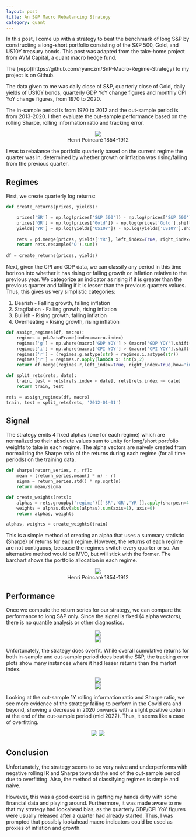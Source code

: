 ```yaml
---
layout: post
title: An S&P Macro Rebalancing Strategy
category: quant
---
```


In this post, I come up with a strategy to beat the benchmark of long S&P by constructing a long-short portfolio consisting of the S&P 500, Gold, and US10Y treasury bonds. This post was adapted from the take-home project from AVM Capital, a quant macro hedge fund.
<!--more-->The [repo](https://github.com/ryanczm/SnP-Macro-Regime-Strategy) to my project is on Github.


The data given to me was daily close of S&P, quarterly close of Gold, daily yields of US10Y bonds, quarterly GDP YoY change figures and monthly CPI YoY change figures, from 1970 to 2020. 

The in-sample period is from 1970 to 2012 and the out-sample period is from 2013-2020. I then evaluate the out-sample performance based on the rolling Sharpe, rolling information ratio and tracking error.

<center>
<img src="{{ site.imageurl }}/SPMacro/plots/graph_macro_indicators.png">
<figcaption>Henri Poincaré 1854-1912</figcaption>
</center>

I was to rebalance the portfolio quarterly based on the current regime the quarter was in, determined by whether growth or inflation was rising/falling from the previous quarter. 


## Regimes

First, we create quarterly log returns:

```python
def create_returns(prices, yields):

    prices['SR'] = np.log(prices['S&P 500']) - np.log(prices['S&P 500'].shift(1))
    prices['GR'] = np.log(prices['Gold']) - np.log(prices['Gold'].shift(1))
    yields['YR'] = np.log(yields['US10Y']) - np.log(yields['US10Y'].shift(1))
    
    rets = pd.merge(prices, yields['YR'], left_index=True, right_index=True)
    return rets.resample('Q').sum()
    
df = create_returns(prices, yields)
```


Next, given the CPI and GDP data, we can classify any period in this time horizon into whether it has rising or falling growth or inflation relative to the previous year. We categorize an indicator as rising if it is greater than the previous quarter and falling if it is lesser than the previous quarters values. Thus, this gives us very simplistic categories:

1. Bearish - Falling growth, falling inflation
2. Stagflation - Falling growth, rising inflation
3. Bullish - Rising growth, falling inflation
4. Overheating - Rising growth, rising inflation

```python
def assign_regimes(df, macro):
    regimes = pd.DataFrame(index=macro.index)
    regimes['g'] = np.where(macro['GDP YOY'] > (macro['GDP YOY'].shift(1)), 1, 0)
    regimes['i'] = np.where(macro['CPI YOY'] > (macro['CPI YOY'].shift(1)), 1, 0)
    regimes['r'] = (regimes.g.astype(str) + regimes.i.astype(str))
    regimes['r'] = regimes.r.apply(lambda x: int(x,2)
    return df.merge(regimes.r,left_index=True, right_index=True,how='inner')

def split_rets(rets, date):
    train, test = rets[rets.index < date], rets[rets.index >= date]
    return train, test

rets = assign_regimes(df, macro)
train, test = split_rets(rets, '2012-01-01')
```


## Signal

The strategy emits 4 fixed alphas (one for each regime) which are normalized so their absolute values sum to unity for long/short portfolio weights to take in each regime. The alpha vectors are naively created from normalizing the Sharpe ratio of the returns during each regime (for all time periods) on the training data.

```python
def sharpe(return_series, n, rf):
    mean = (return_series.mean() * n) - rf
    sigma = return_series.std() * np.sqrt(n) 
    return mean/sigma

def create_weights(rets):
    alphas = rets.groupby('regime')[['SR','GR','YR']].apply(sharpe,n=4,rf=-0.03) 
    weights = alphas.div(abs(alphas).sum(axis=1), axis=0)
    return alphas, weights

alphas, weights = create_weights(train)
```

This is a simple method of creating an alpha that uses a summary statistic (Sharpe) of returns for each regime. However, the returns of each regime are not contiguous, because the regimes switch every quarter or so. An alternative method would be MVO, but will stick with the former. The barchart shows the portfolio allocation in each regime.

<center>
<img src="{{ site.imageurl }}/SPMacro/plots/graph_weights.png">
<figcaption>Henri Poincaré 1854-1912</figcaption>
</center>

<h2>Performance</h2>
<p>Once we compute the return series for our strategy, we can compare the performance to long S&P only. Since the signal is fixed (4 alpha vectors), there is no quantile analysis or other diagnostics.</p>
<center>
<img src="{{ site.imageurl }}/SPMacro/plots/graph_is_cumrets.png">
</center>

<center>
<img src="{{ site.imageurl }}/SPMacro/plots/graph_oos_cumrets.png">
</center>


<p>Unfortunately, the strategy does overfit. While overall cumulative returns for both in-sample and out-sample period does beat the S&P, the tracking error plots show many instances where it had lesser returns than the market index.</p>

<center>
<img src="{{ site.imageurl }}/SPMacro/plots/graph_tracking_error.png">
</center>
<center>
<img src="{{ site.imageurl }}/SPMacro/plots/graph_tracking_error_histogram.png">
</center>
<p>Looking at the out-sample 1Y rolling information ratio and Sharpe ratio, we see more evidence of the strategy failing to perform in the Covid era and beyond, showing a decrease in 2020 onwards with a slight positive upturn at the end of the out-sample period (mid 2022). Thus, it seems like a case of overfitting.</p>

<center>
<img src="{{ site.imageurl }}/SPMacro/plots/graph_oos_ir.png">

<img src="{{ site.imageurl }}/SPMacro/plots/graph_oos_sharpe.png">
</center>

<h2>Conclusion</h2>
<p>Unfortunately, the strategy seems to be very naive and underperforms with negative rolling IR and Sharpe towards the end of the out-sample period due to overfitting. Also, the method of classifying regimes is simple and naive.</p>
<p>However, this was a good exercise in getting my hands dirty with some financial data and playing around. Furthermore, it was made aware to me that my strategy had lookahead bias, as the quarterly GDP/CPI YoY figures were usually released after a quarter had already started. Thus, I was prompted that possibly lookahead macro indicators could be used as proxies of inflation and growth.</p>
